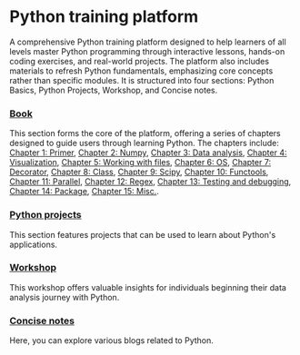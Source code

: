 # Python training platform
A comprehensive Python training platform designed to help learners of all levels master Python programming through interactive lessons, hands-on coding exercises, and real-world projects. The platform also includes materials to refresh Python fundamentals, emphasizing core concepts rather than specific modules. It is structured into four sections: Python Basics, Python Projects, Workshop, and Concise notes.

### [Book](book/overview/) 
This section forms the core of the platform, offering a series of chapters designed to guide users through learning Python. The chapters include: [Chapter 1: Primer](book/ch1_primer/ch1_overview/), [Chapter 2: Numpy](/book/ch2_numpy/ch2_overview/), [Chapter 3: Data analysis](book/ch3_data_analysis/ch3_overview/), [Chapter 4: Visualization](/book/ch4_visualization/ch4_overview/), [Chapter 5: Working with files](/book/ch5_file/che5_overview/), [Chapter 6: OS](/book/os/os_overview/), [Chapter 7: Decorator](/book/decorator/decorator/), [Chapter 8: Class](/book/class/class/), [Chapter 9: Scipy](/book/class/class/), [Chapter 10: Functools](/book/functools/functools/), [Chapter 11: Parallel](/book/parallel/parallel/), [Chapter 12: Regex](/book/regex/regex/), [Chapter 13: Testing and debugging](/book/debugging/overview/), [Chapter 14: Package](/book/package/overview/), [Chapter 15: Misc.](/book/misc//overview/). 

### [Python projects](book/python_projects/)
This section features projects that can be used to learn about Python's applications.

### [Workshop](work_shop/) 
This workshop offers valuable insights for individuals beginning their data analysis journey with Python.

### [Concise notes](concise_notes/)
Here, you can explore various blogs related to Python.

